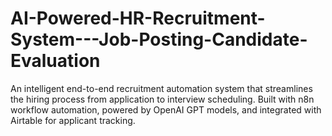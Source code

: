 # AI-Powered-HR-Recruitment-System---Job-Posting-Candidate-Evaluation
An intelligent end-to-end recruitment automation system that streamlines the hiring process from application to interview scheduling. Built with n8n workflow automation, powered by OpenAI GPT models, and integrated with Airtable for applicant tracking.
